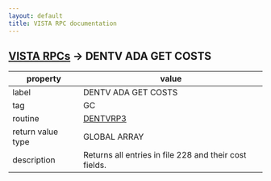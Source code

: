 ```yaml
---
layout: default
title: VISTA RPC documentation
---
```




## [VISTA RPCs](TableOfContent.md) &#8594; DENTV ADA GET COSTS 

 property | value 
--- | --- 
 label | DENTV ADA GET COSTS
 tag | GC
 routine | [DENTVRP3](http://code.osehra.org/dox/Routine_DENTVRP3_source.html)
 return value type | GLOBAL ARRAY
 description | Returns all entries in file 228 and their cost fields.